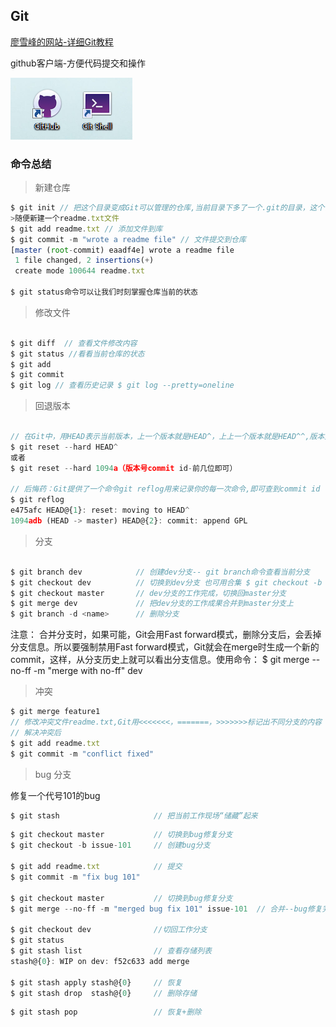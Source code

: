 ## Git

[廖雪峰的网站-详细Git教程](https://www.liaoxuefeng.com/wiki/0013739516305929606dd18361248578c67b8067c8c017b000)

github客户端-方便代码提交和操作

![github](./github.png)
### 命令总结

>新建仓库

```js
$ git init // 把这个目录变成Git可以管理的仓库,当前目录下多了一个.git的目录，这个目录是Git来跟踪管理版本库的,如果这个目录默认是隐藏的，用ls -ah命令就可以看见
>随便新建一个readme.txt文件
$ git add readme.txt // 添加文件到库
$ git commit -m "wrote a readme file" // 文件提交到仓库
[master (root-commit) eaadf4e] wrote a readme file
 1 file changed, 2 insertions(+)
 create mode 100644 readme.txt

$ git status命令可以让我们时刻掌握仓库当前的状态
```
>修改文件
```js

$ git diff  // 查看文件修改内容
$ git status //看看当前仓库的状态
$ git add
$ git commit
$ git log // 查看历史记录 $ git log --pretty=oneline
```
>回退版本
```js

// 在Git中，用HEAD表示当前版本，上一个版本就是HEAD^，上上一个版本就是HEAD^^,版本太多写成HEAD~100
$ git reset --hard HEAD^ 
或者
$ git reset --hard 1094a（版本号commit id-前几位即可）

// 后悔药：Git提供了一个命令git reflog用来记录你的每一次命令,即可查到commit id
$ git reflog
e475afc HEAD@{1}: reset: moving to HEAD^
1094adb (HEAD -> master) HEAD@{2}: commit: append GPL

```
>分支
```js

$ git branch dev            // 创建dev分支-- git branch命令查看当前分支
$ git checkout dev          // 切换到dev分支 也可用合集 $ git checkout -b dev           
$ git checkout master       // dev分支的工作完成，切换回master分支
$ git merge dev             // 把dev分支的工作成果合并到master分支上
$ git branch -d <name>      // 删除分支
```
注意： 合并分支时，如果可能，Git会用Fast forward模式，删除分支后，会丢掉分支信息。所以要强制禁用Fast forward模式，Git就会在merge时生成一个新的commit，这样，从分支历史上就可以看出分支信息。使用命令：
$ git merge --no-ff -m "merge with no-ff" dev
>冲突
```js
$ git merge feature1
// 修改冲突文件readme.txt,Git用<<<<<<<，=======，>>>>>>>标记出不同分支的内容
// 解决冲突后
$ git add readme.txt 
$ git commit -m "conflict fixed"
```
>bug 分支

修复一个代号101的bug
```js
$ git stash                     // 把当前工作现场“储藏”起来
```
```js
$ git checkout master           // 切换到bug修复分支
$ git checkout -b issue-101     // 创建bug分支

$ git add readme.txt            // 提交
$ git commit -m "fix bug 101"   

$ git checkout master           // 切换到bug修复分支
$ git merge --no-ff -m "merged bug fix 101" issue-101  // 合并--bug修复完成

$ git checkout dev              //切回工作分支
$ git status
$ git stash list                // 查看存储列表
stash@{0}: WIP on dev: f52c633 add merge

$ git stash apply stash@{0}     // 恢复
$ git stash drop  stash@{0}     // 删除存储
```
```js
$ git stash pop                 // 恢复+删除
```
